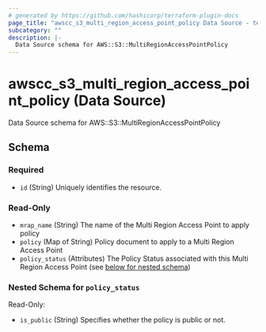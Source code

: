 ```yaml
---
# generated by https://github.com/hashicorp/terraform-plugin-docs
page_title: "awscc_s3_multi_region_access_point_policy Data Source - terraform-provider-awscc"
subcategory: ""
description: |-
  Data Source schema for AWS::S3::MultiRegionAccessPointPolicy
---
```


# awscc_s3_multi_region_access_point_policy (Data Source)

Data Source schema for AWS::S3::MultiRegionAccessPointPolicy



<!-- schema generated by tfplugindocs -->
## Schema

### Required

- `id` (String) Uniquely identifies the resource.

### Read-Only

- `mrap_name` (String) The name of the Multi Region Access Point to apply policy
- `policy` (Map of String) Policy document to apply to a Multi Region Access Point
- `policy_status` (Attributes) The Policy Status associated with this Multi Region Access Point (see [below for nested schema](#nestedatt--policy_status))

<a id="nestedatt--policy_status"></a>
### Nested Schema for `policy_status`

Read-Only:

- `is_public` (String) Specifies whether the policy is public or not.
